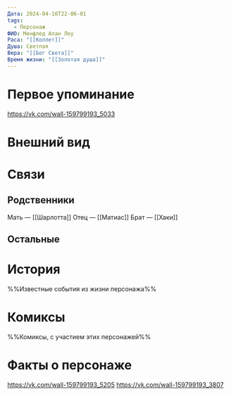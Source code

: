 ```yaml
---
Дата: 2024-04-16T22-06-01
tags:
  - Персонаж
ФИО: Менфлед Алан Лоу
Раса: "[[Коллет]]"
Душа: Светлая
Вера: "[[Бог Света]]"
Время жизни: "[[Золотая душа]]"
---
```

# Первое упоминание
https://vk.com/wall-159799193_5033
# Внешний вид

# Связи
## Родственники
Мать — [[Шарлотта]]
Отец — [[Матиас]]
Брат — [[Хаки]]
## Остальные 

# История
%%Известные события из жизни персонажа%%
# Комиксы
%%Комиксы, с участием этих персонажей%%
# Факты о персонаже
https://vk.com/wall-159799193_5205
https://vk.com/wall-159799193_3807
